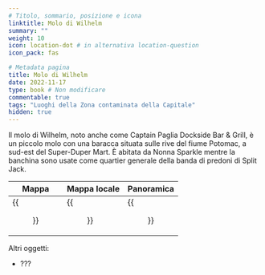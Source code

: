 ```yaml
---
# Titolo, sommario, posizione e icona
linktitle: Molo di Wilhelm
summary: ""
weight: 10
icon: location-dot # in alternativa location-question
icon_pack: fas

# Metadata pagina
title: Molo di Wilhelm
date: 2022-11-17
type: book # Non modificare
commentable: true
tags: "Luoghi della Zona contaminata della Capitale"
hidden: true
---
```




Il molo di Wilhelm, noto anche come Captain Paglia Dockside Bar & Grill, è un piccolo molo con una baracca situata sulle rive del fiume Potomac, a sud-est del Super-Duper Mart. È abitata da Nonna Sparkle mentre la banchina sono usate come quartier generale della banda di predoni di Split Jack.

| Mappa                                      | Mappa locale                                      | Panoramica                             |
| ------------------------------------------ | ------------------------------------------------- | -------------------------------------- |
| {{<figure src="Wilhelms_Wharf_loc.webp">}} | {{<figure src="Wilhelm's_Wharf_Local_Map.webp">}} | {{<figure src="Wilhelms_Wharf.webp">}} |



Altri oggetti:
- ???
